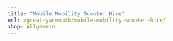 ```yaml
---
title: "Mobile Mobility Scooter Hire"
url: /great-yarmouth/mobile-mobility-scooter-hire/
shop: Allgemein
---
```

